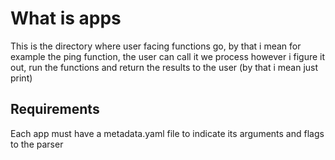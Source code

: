 # What is apps

This is the directory where user facing functions go, by that i mean for example the ping function, the user can call it we process however i figure it out, run the functions and return the results to the user (by that i mean just print)

## Requirements

Each app must have a metadata.yaml file to indicate its arguments and flags to the parser 